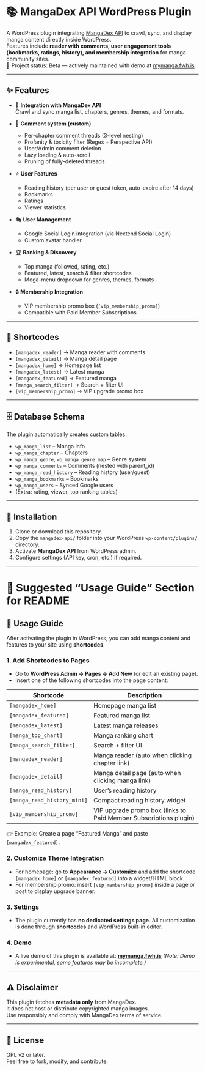# 📚 MangaDex API WordPress Plugin

A WordPress plugin integrating [MangaDex API](https://api.mangadex.org/) to crawl, sync, and display manga content directly inside WordPress.  
Features include **reader with comments, user engagement tools (bookmarks, ratings, history), and membership integration** for manga community sites.  
🚧 Project status: Beta — actively maintained with demo at [mymanga.fwh.is](https://mymanga.fwh.is/).

---

## ✨ Features

- 🔗 **Integration with MangaDex API**  
  Crawl and sync manga list, chapters, genres, themes, and formats.

- 💬 **Comment system (custom)**  
  - Per-chapter comment threads (3-level nesting)  
  - Profanity & toxicity filter (Regex + Perspective API)  
  - User/Admin comment deletion  
  - Lazy loading & auto-scroll  
  - Pruning of fully-deleted threads  

- ⭐ **User Features**  
  - Reading history (per user or guest token, auto-expire after 14 days)  
  - Bookmarks  
  - Ratings  
  - Viewer statistics  

- 🎭 **User Management**  
  - Google Social Login integration (via Nextend Social Login)  
  - Custom avatar handler  

- 🏆 **Ranking & Discovery**  
  - Top manga (followed, rating, etc.)  
  - Featured, latest, search & filter shortcodes  
  - Mega-menu dropdown for genres, themes, formats  

- 🔒 **Membership Integration**  
  - VIP membership promo box (`[vip_membership_promo]`)  
  - Compatible with Paid Member Subscriptions  

---

## 📂 Shortcodes

- `[mangadex_reader]` → Manga reader with comments  
- `[mangadex_detail]` → Manga detail page  
- `[mangadex_home]` → Homepage list  
- `[mangadex_latest]` → Latest manga  
- `[mangadex_featured]` → Featured manga  
- `[manga_search_filter]` → Search + filter UI  
- `[vip_membership_promo]` → VIP upgrade promo box  

---

## 🗄️ Database Schema

The plugin automatically creates custom tables:

- `wp_manga_list` – Manga info  
- `wp_manga_chapter` – Chapters  
- `wp_manga_genre`, `wp_manga_genre_map` – Genre system  
- `wp_manga_comments` – Comments (nested with parent_id)  
- `wp_manga_read_history` – Reading history (user/guest)  
- `wp_manga_bookmarks` – Bookmarks  
- `wp_manga_users` – Synced Google users  
- (Extra: rating, viewer, top ranking tables)

---

## 🚀 Installation

1. Clone or download this repository.  
2. Copy the `mangadex-api/` folder into your WordPress `wp-content/plugins/` directory.  
3. Activate **MangaDex API** from WordPress admin.  
4. Configure settings (API key, cron, etc.) if required.  

---

# 📖 Suggested “Usage Guide” Section for README

## 🔧 Usage Guide

After activating the plugin in WordPress, you can add manga content and features to your site using **shortcodes**.

### 1. Add Shortcodes to Pages

* Go to **WordPress Admin → Pages → Add New** (or edit an existing page).
* Insert one of the following shortcodes into the page content:

| Shortcode                   | Description                                                       |
| --------------------------- | ----------------------------------------------------------------- |
| `[mangadex_home]`           | Homepage manga list                                               |
| `[mangadex_featured]`       | Featured manga list                                               |
| `[mangadex_latest]`         | Latest manga releases                                             |
| `[manga_top_chart]`         | Manga ranking chart                                               |
| `[manga_search_filter]`     | Search + filter UI                                                |
| `[mangadex_reader]`         | Manga reader (auto when clicking chapter link)                    |
| `[mangadex_detail]`         | Manga detail page (auto when clicking manga link)                 |
| `[manga_read_history]`      | User’s reading history                                            |
| `[manga_read_history_mini]` | Compact reading history widget                                    |
| `[vip_membership_promo]`    | VIP upgrade promo box (links to Paid Member Subscriptions plugin) |

👉 Example: Create a page “Featured Manga” and paste `[mangadex_featured]`.

### 2. Customize Theme Integration

* For homepage: go to **Appearance → Customize** and add the shortcode `[mangadex_home]` or `[mangadex_featured]` into a widget/HTML block.
* For membership promo: insert `[vip_membership_promo]` inside a page or post to display upgrade banner.

### 3. Settings

* The plugin currently has **no dedicated settings page**. All customization is done through **shortcodes** and WordPress built-in editor.

### 4. Demo

* A live demo of this plugin is available at: **[mymanga.fwh.is](https://mymanga.fwh.is/)**
  *(Note: Demo is experimental, some features may be incomplete.)*


---

## ⚠️ Disclaimer

This plugin fetches **metadata only** from MangaDex.  
It does not host or distribute copyrighted manga images.  
Use responsibly and comply with MangaDex terms of service.  

---

## 📜 License

GPL v2 or later.  
Feel free to fork, modify, and contribute.
